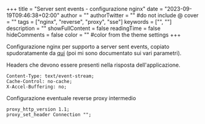 +++
title = "Server sent events - configurazione nginx"
date = "2023-09-19T09:46:38+02:00"
author = ""
authorTwitter = "" #do not include @
cover = ""
tags = ["nginx", "reverse", "proxy", "sse"]
keywords = ["", ""]
description = ""
showFullContent = false
readingTime = false
hideComments = false
color = "" #color from the theme settings
+++

Configurazione nginx per supporto a server sent events, copiato spudoratamente da [qui](https://gist.github.com/maiha/4d5a5ff840edf36ea37e3454f0077801) (poi mi sono documentato sui vari parametri).

<!--more-->

Headers che devono essere presenti nella risposta dell'applicazione.

```
Content-Type: text/event-stream;
Cache-Control: no-cache;
X-Accel-Buffering: no;
```

Configurazione eventuale reverse proxy intermedio

```
proxy_http_version 1.1;
proxy_set_header Connection "";
```
